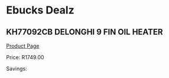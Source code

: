 
# Ebucks Dealz
## KH77092CB DELONGHI 9 FIN OIL HEATER
[Product Page](https://www.ebucks.com/web/shop/productSelected.do?prodId=1191136732&catId=704982758)

Price: R1749.00

Savings: 


	